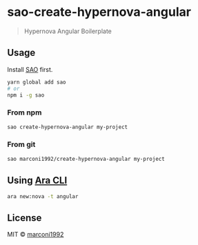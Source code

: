 # sao-create-hypernova-angular

> Hypernova Angular Boilerplate

## Usage

Install [SAO](https://github.com/saojs/sao) first.

```bash
yarn global add sao
# or
npm i -g sao
```

### From npm

```bash
sao create-hypernova-angular my-project
```

### From git

```bash
sao marconi1992/create-hypernova-angular my-project
```

## Using [Ara CLI](https://github.com/ara-framework/ara-cli)

```bash
ara new:nova -t angular
```

## License

MIT &copy; [marconi1992](github.com/marconi1992)
